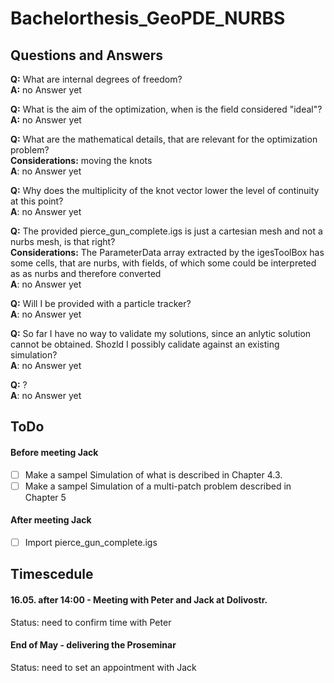 # Bachelorthesis_GeoPDE_NURBS

## Questions and Answers

**Q:** What are internal degrees of freedom?<br/>
**A:** no Answer yet

**Q:** What is the aim of the optimization, when is the field considered "ideal"?<br/>
**A:** no Answer yet

**Q:** What are the mathematical details, that are relevant for the optimization problem?<br/>
**Considerations:** moving the knots<br/>
**A**: no Answer yet

**Q:** Why does the multiplicity of the knot vector lower the level of continuity at this point?<br/>
**A**: no Answer yet

**Q:** The provided pierce_gun_complete.igs is just a cartesian mesh and not a nurbs mesh, is that right?<br/>
**Considerations:** The ParameterData array extracted by the igesToolBox has some cells, that are nurbs, with fields, of which some could be interpreted as as nurbs and therefore converted<br/>
**A**: no Answer yet

**Q:** Will I be provided with a particle tracker?<br/>
**A**: no Answer yet

**Q:** So far I have no way to validate my solutions, since an anlytic solution cannot be obtained. Shozld I possibly calidate against an existing simulation?<br/>
**A**: no Answer yet

**Q:** ?<br/>
**A**: no Answer yet



## ToDo

####  Before meeting Jack
- [ ] Make a sampel Simulation of what is described in Chapter 4.3. 
- [ ] Make a sampel Simulation of a multi-patch problem described in Chapter 5 
####  After meeting Jack
- [ ] Import pierce_gun_complete.igs 

## Timescedule

#### 16.05. after 14:00 - Meeting with Peter and Jack at Dolivostr. 
Status: need to confirm time with Peter

#### End of May - delivering the Proseminar
Status: need to set an appointment with Jack

